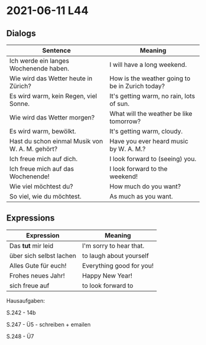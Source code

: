 # 2021-06-11 L44

## Dialogs

| Sentence                                        | Meaning                                         |
| ----------------------------------------------- | ----------------------------------------------- |
| Ich werde ein langes Wochenende haben.          | I will have a long weekend.                     |
| Wie wird das Wetter heute in Zürich?            | How is the weather going to be in Zurich today? |
| Es wird warm, kein Regen, viel Sonne.           | It's getting warm, no rain, lots of sun.        |
| Wie wird das Wetter morgen?                     | What will the weather be like tomorrow?         |
| Es wird warm, bewölkt.                          | It's getting warm, cloudy.                      |
| Hast du schon einmal Musik von W. A. M. gehört? | Have you ever heard music by W. A. M.?          |
| Ich freue mich auf dich.                        | I look forward to (seeing) you.                 |
| Ich freue mich auf das Wochenende!              | I look forward to the weekend!                  |
| Wie viel möchtest du?                           | How much do you want?                           |
| So viel, wie du möchtest.                       | As much as you want.                            |

## Expressions

| Expression              | Meaning                  |
| ----------------------- | ------------------------ |
| Das **tut** mir leid    | I'm sorry to hear that.  |
| über sich selbst lachen | to laugh about yourself  |
| Alles Gute für euch!    | Everything good for you! |
| Frohes neues Jahr!      | Happy New Year!          |
| sich freue auf          | to look forward to       |



Hausaufgaben: 

  

  S.242 - 14b

  S.247 - Ü5 - schreiben + emailen

  S.248 - Ü7